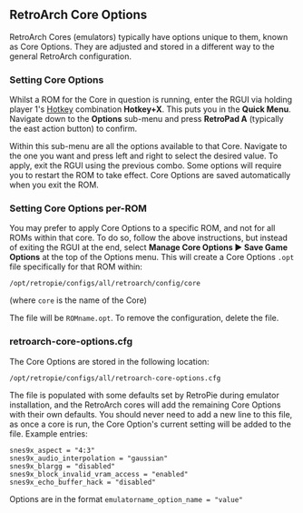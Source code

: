 ## RetroArch Core Options

RetroArch Cores (emulators) typically have options unique to them, known as Core Options. They are adjusted and stored in a different way to the general RetroArch configuration.

### Setting Core Options

Whilst a ROM for the Core in question is running, enter the RGUI via holding player 1's [Hotkey](Controller-Configuration#hotkey) combination **Hotkey+X**. This puts you in the **Quick Menu**. Navigate down to the **Options** sub-menu and press **RetroPad A** (typically the east action button) to confirm.

Within this sub-menu are all the options available to that Core. Navigate to the one you want and press left and right to select the desired value. To apply, exit the RGUI using the previous combo. Some options will require you to restart the ROM to take effect. Core Options are saved automatically when you exit the ROM.

### Setting Core Options per-ROM

You may prefer to apply Core Options to a specific ROM, and not for all ROMs within that core. To do so, follow the above instructions, but instead of exiting the RGUI at the end, select **Manage Core Options ▶ Save Game Options** at the top of the Options menu. This will create a Core Options `.opt` file specifically for that ROM within:

```
/opt/retropie/configs/all/retroarch/config/core
```
(where `core` is the name of the Core)

The file will be `ROMname.opt`. To remove the configuration, delete the file.

### retroarch-core-options.cfg

The Core Options are stored in the following location:
```
/opt/retropie/configs/all/retroarch-core-options.cfg
```

The file is populated with some defaults set by RetroPie during emulator installation, and the RetroArch cores will add the remaining Core Options with their own defaults. You should never need to add a new line to this file, as once a core is run, the Core Option's current setting will be added to the file. Example entries:

```
snes9x_aspect = "4:3"
snes9x_audio_interpolation = "gaussian"
snes9x_blargg = "disabled"
snes9x_block_invalid_vram_access = "enabled"
snes9x_echo_buffer_hack = "disabled"
```

Options are in the format `emulatorname_option_name = "value"`
